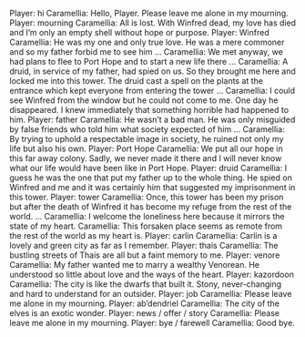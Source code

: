 Player: hi
Caramellia: Hello, Player. Please leave me alone in my mourning.
Player: mourning
Caramellia: All is lost. With Winfred dead, my love has died and I’m only an empty shell without hope or purpose.
Player: Winfred
Caramellia: He was my one and only true love. He was a mere commoner and so my father forbid me to see him …
Caramellia: We met anyway, we had plans to flee to Port Hope and to start a new life there …
Caramellia: A druid, in service of my father, had spied on us. So they brought me here and locked me into this tower. The druid cast a spell on the plants at the entrance which kept everyone from entering the tower …
Caramellia: I could see Winfred from the window but he could not come to me. One day he disappeared. I knew immediately that something horrible had happened to him.
Player: father
Caramellia: He wasn’t a bad man. He was only misguided by false friends who told him what society expected of him …
Caramellia: By trying to uphold a respectable image in society, he ruined not only my life but also his own.
Player: Port Hope
Caramellia: We put all our hope in this far away colony. Sadly, we never made it there and I will never know what our life would have been like in Port Hope.
Player: druid
Caramellia: I guess he was the one that put my father up to the whole thing. He spied on Winfred and me and it was certainly him that suggested my imprisonment in this tower.
Player: tower
Caramellia: Once, this tower has been my prison but after the death of Winfred it has become my refuge from the rest of the world. …
Caramellia: I welcome the loneliness here because it mirrors the state of my heart.
Caramellia: This forsaken place seems as remote from the rest of the world as my heart is.
Player: carlin
Caramellia: Carlin is a lovely and green city as far as I remember.
Player: thais
Caramellia: The bustling streets of Thais are all but a faint memory to me.
Player: venore
Caramellia: My father wanted me to marry a wealthy Venorean. He understood so little about love and the ways of the heart.
Player: kazordoon
Caramellia: The city is like the dwarfs that built it. Stony, never-changing and hard to understand for an outsider.
Player: job
Caramellia: Please leave me alone in my mourning.
Player: ab’dendriel
Caramellia: The city of the elves is an exotic wonder.
Player: news / offer / story
Caramellia: Please leave me alone in my mourning.
Player: bye / farewell
Caramellia: Good bye.

